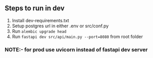 ## Steps to run in dev 

1. Install dev-requirements.txt
2. Setup postgres url in either .env or src/conf.py 
3. Run ```alembic upgrade head```
4. Run ```fastapi dev src/api/main.py --port=8080``` from root folder

### NOTE:- for prod use uvicorn instead of fastapi dev server

